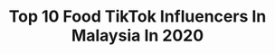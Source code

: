 ---
title: Top 10 Food TikTok Influencers In Malaysia In 2020
description: >-
  Find top food TikTok influencers in Malaysia in 2020. Most popular hashtags: #dessert #streetfood #stayathome #ilovefood.
platform: TikTok
profiles:
  - username: "ddjt_food_journey"
    fullname: >-
      DDJT Food Journeys
    location: "Malaysia"
    followers: 5427
    engagement: 479
    commentsToLikes: 0.002752
    id: ck8f6u4ol2sd60j780v7rmmse
    verified: false
    hashtags: "#caramelchicken, #recipe, #spaghetti, #cookfood"
  - username: "foodiemy"
    fullname: >-
      Foodie
    location: "Malaysia"
    followers: 246306
    engagement: 429
    commentsToLikes: 0.008623
    id: ck83z98vfytyh0j78i500d3s0
    verified: true
    hashtags: "#cute, #recipe, #dalgonaffogatochallenge, #tiktokfoodie"
  - username: "bangkokfoodie"
    fullname: >-
      Bangkok Foodie
    location: "Malaysia"
    followers: 37840
    engagement: 403
    commentsToLikes: 0.008773
    id: ck9gkosdzkn620j782n2j3k4j
    verified: false
    hashtags: "#cafe, #stayathome, #cafebangkok, #milo"
  - username: "ivycher"
    fullname: >-
      ivy 🥚🥞🥪🍳
    location: "Malaysia"
    followers: 164282
    engagement: 2069
    commentsToLikes: 0.005353
    id: ck90y6tgq9fq80j78eb0sxdp3
    verified: false
    hashtags: "#pancake, #xyzbca, #flan, #soufflepancake"
  - username: "jatt_mafia786"
    fullname: >-
      Jatt.com
    location: "Malaysia"
    followers: 93545
    engagement: 975
    commentsToLikes: 0.032586
    id: ck9a32hyroswk0j787n35asbl
    verified: false
    hashtags: "#operasi, #lockdown, #special, #finalsathome"
  - username: "johnsom.eattravel"
    fullname: >-
      Johnsom阿勇-旅游美食TV
    location: "Malaysia"
    followers: 13636
    engagement: 409
    commentsToLikes: 0.012040
    id: ck9fwzt783wpg0j78zk6hxczi
    verified: false
    hashtags: "#seapark, #facepuzzle, #dessert, #otak"
  - username: "sheikhnizham"
    fullname: >-
      Sheikh Nizham
    location: "Malaysia"
    followers: 3638
    engagement: 281
    commentsToLikes: 0.016171
    id: ck9pm98zn85je0j78986eq0bo
    verified: false
    hashtags: "#foodislife, #singapenney, #fruit, #briyanilovers"
  - username: "petsmemes_official"
    fullname: >-
      Petsmemes_official
    location: "Malaysia"
    followers: 5837
    engagement: 503
    commentsToLikes: 0.018905
    id: cka0k7grole8d0i78f77lweso
    verified: false
    hashtags: "#ticktoker, #strawberrylove, #tiktokusa, #foodielife"
  - username: "mariyalulana.72"
    fullname: >-
      Nurul Izzati
    location: "Malaysia"
    followers: 3764
    engagement: 275
    commentsToLikes: 0.017733
    id: ck83wx7jxmpgm0j787ld8z6ov
    verified: false
    hashtags: "#cucurmanis, #notforyou, #yummychallenge, #ilovecook"
  - username: "malaysia_waly_bhatti"
    fullname: >-
      Ch Shahid Ali Bhatti
    location: "Malaysia"
    followers: 11181
    engagement: 1470
    commentsToLikes: 0.087704
    id: cka6obryxev4g0i78bqps3kcm
    verified: false
    hashtags: "#happymothersday, #familytime, #gonnabefriends, #losingmymind"
---